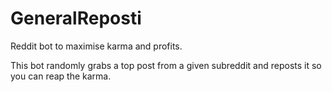 # GeneralReposti
Reddit bot to maximise karma and profits.  
  
This bot randomly grabs a top post from a given subreddit and reposts it so you can reap the karma. 
